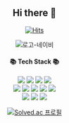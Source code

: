 <div align="center">
  
  ## Hi there 👋
  [![Hits](https://hits.seeyoufarm.com/api/count/incr/badge.svg?url=https%3A%2F%2Fgithub.com%2Fkimchanmiii&count_bg=%239085E3&title_bg=%23BDBE1B&icon=waze.svg&icon_color=%23E7E7E7&title=hits&edge_flat=false)](https://hits.seeyoufarm.com)
  
  ![로고-네이비](https://github.com/kimchanmiii/kimchanmiii/assets/54922827/16132305-94d2-4da8-b8f3-45e1817aa07d)
 
  #### 📚 Tech Stack 📚
  <img src="https://img.shields.io/badge/Python-3766AB?style=flat-square&logo=Python&logoColor=white"/></a>
  <img src="https://img.shields.io/badge/Java-007396?style=flat-square&logo=Java&logoColor=white"/></a>
  <img src="https://img.shields.io/badge/C++-00599C?style=flat-square&logo=C%2B%2B&logoColor=white"/></a> 
  <img src="https://img.shields.io/badge/Javascript-ffb13b?style=flat-square&logo=javascript&logoColor=white"/></a>
  <br>
  <img src="https://img.shields.io/badge/HTML-E34F26?style=flat-square&logo=HTML5&logoColor=white"/></a>
  <img src="https://img.shields.io/badge/CSS-1572B6?style=flat-square&logo=CSS3&logoColor=white"/></a>
  <img src="https://img.shields.io/badge/Node.js-339933?style=flat-square&logo=Node.js&logoColor=white"/></a>
  <img src="https://img.shields.io/badge/Mysql-E6B91E?style=flat-square&logo=MySql&logoColor=white"/></a>
  <img src="https://img.shields.io/badge/Jupyter-F37626?style=flat-square&logo=Jupyter&logoColor=white"/></a>
  <br>
  <img src="https://img.shields.io/badge/ROS-22314E?style=flat-square&logo=ROS&logoColor=white"/></a>
  <img src="https://img.shields.io/badge/Android Studio-3DDC84?style=flat-square&logo=Android&logoColor=white"/></a>
  <img src="https://img.shields.io/badge/React-61DAFB?style=flat-square&logo=React&logoColor=white"/></a>
      
  [![Solved.ac
프로필](http://mazassumnida.wtf/api/v2/generate_badge?boj=algokcm777)](https://solved.ac/algokcm777)

</div>

<!--
**kimchanmiii/kimchanmiii** is a ✨ _special_ ✨ repository because its `README.md` (this file) appears on your GitHub profile.

Here are some ideas to get you started:

- 🔭 I’m currently working on ...
- 🌱 I’m currently learning ...
- 👯 I’m looking to collaborate on ...
- 🤔 I’m looking for help with ...
- 💬 Ask me about ...
- 📫 How to reach me: ...
- 😄 Pronouns: ...
- ⚡ Fun fact: ...
-->
